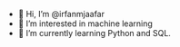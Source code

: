 - 👋 Hi, I’m @irfanmjaafar
- 👀 I’m interested in machine learning
- 🌱 I’m currently learning Python and SQL.

<!---
irfanmjaafar/irfanmjaafar is a ✨ special ✨ repository because its `README.md` (this file) appears on your GitHub profile.
You can click the Preview link to take a look at your changes.
--->
